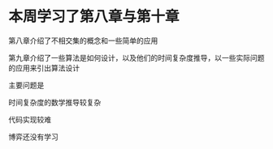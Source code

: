 # 本周学习了第八章与第十章
第八章介绍了不相交集的概念和一些简单的应用

第九章介绍了一些算法是如何设计，以及他们的时间复杂度推导，以一些实际问题的应用来引出算法设计

主要问题是

时间复杂度的数学推导较复杂

代码实现较难

博弈还没有学习

